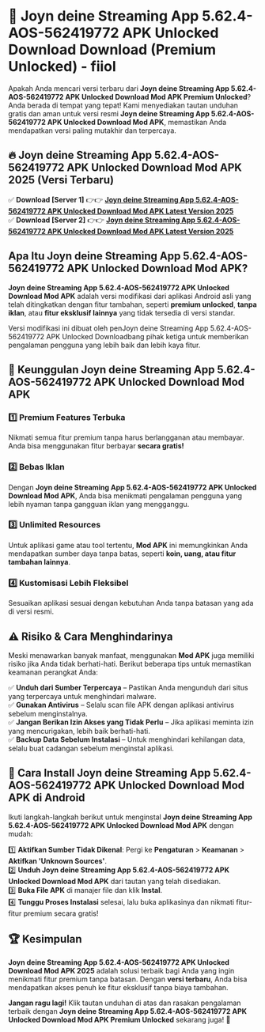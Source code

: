 # 🎯 Joyn deine Streaming App 5.62.4-AOS-562419772 APK Unlocked Download  Download (Premium Unlocked) -  fiiol

Apakah Anda mencari versi terbaru dari **Joyn deine Streaming App 5.62.4-AOS-562419772 APK Unlocked Download Mod APK Premium Unlocked**? Anda berada di tempat yang tepat! Kami menyediakan tautan unduhan gratis dan aman untuk versi resmi **Joyn deine Streaming App 5.62.4-AOS-562419772 APK Unlocked Download Mod APK**, memastikan Anda mendapatkan versi paling mutakhir dan terpercaya.

## 🔥 Joyn deine Streaming App 5.62.4-AOS-562419772 APK Unlocked Download Mod APK 2025 (Versi Terbaru)

✅ **Download [Server 1]** 👉👉 [**Joyn deine Streaming App 5.62.4-AOS-562419772 APK Unlocked Download Mod APK Latest Version 2025**](https://momento.my/?title=Joyn_deine_Streaming_App_5.62.4-AOS-562419772_APK_Unlocked_Download)  
✅ **Download [Server 2]** 👉👉 [**Joyn deine Streaming App 5.62.4-AOS-562419772 APK Unlocked Download Mod APK Latest Version 2025**](https://momento.my/?title=Joyn_deine_Streaming_App_5.62.4-AOS-562419772_APK_Unlocked_Download)  

## Apa Itu Joyn deine Streaming App 5.62.4-AOS-562419772 APK Unlocked Download Mod APK?

**Joyn deine Streaming App 5.62.4-AOS-562419772 APK Unlocked Download Mod APK** adalah versi modifikasi dari aplikasi Android asli yang telah ditingkatkan dengan fitur tambahan, seperti **premium unlocked**, **tanpa iklan**, atau **fitur eksklusif lainnya** yang tidak tersedia di versi standar.

Versi modifikasi ini dibuat oleh penJoyn deine Streaming App 5.62.4-AOS-562419772 APK Unlocked Downloadbang pihak ketiga untuk memberikan pengalaman pengguna yang lebih baik dan lebih kaya fitur.

## 🎯 Keunggulan Joyn deine Streaming App 5.62.4-AOS-562419772 APK Unlocked Download Mod APK

### 1️⃣ Premium Features Terbuka
Nikmati semua fitur premium tanpa harus berlangganan atau membayar. Anda bisa menggunakan fitur berbayar **secara gratis!**

### 2️⃣ Bebas Iklan
Dengan **Joyn deine Streaming App 5.62.4-AOS-562419772 APK Unlocked Download Mod APK**, Anda bisa menikmati pengalaman pengguna yang lebih nyaman tanpa gangguan iklan yang mengganggu.

### 3️⃣ Unlimited Resources
Untuk aplikasi game atau tool tertentu, **Mod APK** ini memungkinkan Anda mendapatkan sumber daya tanpa batas, seperti **koin, uang, atau fitur tambahan lainnya**.

### 4️⃣ Kustomisasi Lebih Fleksibel
Sesuaikan aplikasi sesuai dengan kebutuhan Anda tanpa batasan yang ada di versi resmi.

## ⚠️ Risiko & Cara Menghindarinya

Meski menawarkan banyak manfaat, menggunakan **Mod APK** juga memiliki risiko jika Anda tidak berhati-hati. Berikut beberapa tips untuk memastikan keamanan perangkat Anda:

✅ **Unduh dari Sumber Terpercaya** – Pastikan Anda mengunduh dari situs yang terpercaya untuk menghindari malware.  
✅ **Gunakan Antivirus** – Selalu scan file APK dengan aplikasi antivirus sebelum menginstalnya.  
✅ **Jangan Berikan Izin Akses yang Tidak Perlu** – Jika aplikasi meminta izin yang mencurigakan, lebih baik berhati-hati.  
✅ **Backup Data Sebelum Instalasi** – Untuk menghindari kehilangan data, selalu buat cadangan sebelum menginstal aplikasi.

## 📌 Cara Install Joyn deine Streaming App 5.62.4-AOS-562419772 APK Unlocked Download Mod APK di Android

Ikuti langkah-langkah berikut untuk menginstal **Joyn deine Streaming App 5.62.4-AOS-562419772 APK Unlocked Download Mod APK** dengan mudah:

1️⃣ **Aktifkan Sumber Tidak Dikenal**: Pergi ke **Pengaturan** > **Keamanan** > **Aktifkan 'Unknown Sources'**.  
2️⃣ **Unduh Joyn deine Streaming App 5.62.4-AOS-562419772 APK Unlocked Download Mod APK** dari tautan yang telah disediakan.  
3️⃣ **Buka File APK** di manajer file dan klik **Instal**.  
4️⃣ **Tunggu Proses Instalasi** selesai, lalu buka aplikasinya dan nikmati fitur-fitur premium secara gratis!

## 🏆 Kesimpulan

**Joyn deine Streaming App 5.62.4-AOS-562419772 APK Unlocked Download Mod APK 2025** adalah solusi terbaik bagi Anda yang ingin menikmati fitur premium tanpa batasan. Dengan **versi terbaru**, Anda bisa mendapatkan akses penuh ke fitur eksklusif tanpa biaya tambahan.

**Jangan ragu lagi!** Klik tautan unduhan di atas dan rasakan pengalaman terbaik dengan **Joyn deine Streaming App 5.62.4-AOS-562419772 APK Unlocked Download Mod APK Premium Unlocked** sekarang juga! 🚀
